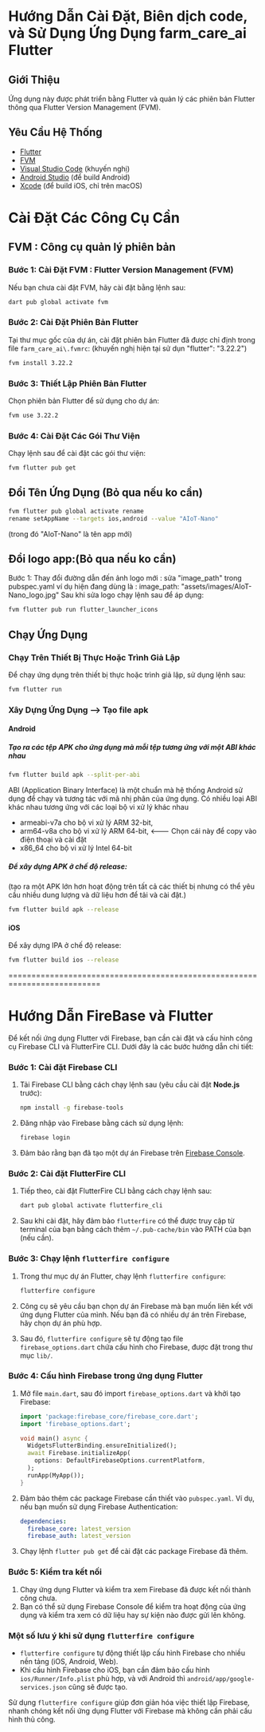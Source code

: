 # Hướng Dẫn Cài Đặt, Biên dịch code, và Sử Dụng Ứng Dụng farm_care_ai Flutter

## Giới Thiệu

Ứng dụng này được phát triển bằng Flutter và quản lý các phiên bản Flutter thông qua Flutter Version Management (FVM).

## Yêu Cầu Hệ Thống

- [Flutter](https://flutter.dev/docs/get-started/install)
- [FVM](https://fvm.app/docs/getting_started/installation)
- [Visual Studio Code](https://code.visualstudio.com/) (khuyến nghị)
- [Android Studio](https://developer.android.com/studio) (để build Android)
- [Xcode](https://developer.apple.com/xcode/) (để build iOS, chỉ trên macOS)

# Cài Đặt Các Công Cụ Cần
## FVM : Công cụ quản lý phiên bản
### Bước 1: Cài Đặt FVM : Flutter Version Management (FVM)

Nếu bạn chưa cài đặt FVM, hãy cài đặt bằng lệnh sau:

```bash
dart pub global activate fvm
```

### Bước 2: Cài Đặt Phiên Bản Flutter

Tại thư mục gốc của dự án, cài đặt phiên bản Flutter đã được chỉ định trong file `farm_care_ai\.fvmrc`: (khuyến nghị hiện tại sử dụn "flutter": "3.22.2")

```bash
fvm install 3.22.2
```

### Bước 3: Thiết Lập Phiên Bản Flutter

Chọn phiên bản Flutter để sử dụng cho dự án:

```bash
fvm use 3.22.2
```

### Bước 4: Cài Đặt Các Gói Thư Viện

Chạy lệnh sau để cài đặt các gói thư viện:

```bash
fvm flutter pub get
```

## Đổi Tên Ứng Dụng (Bỏ qua nếu ko cần)

```bash
fvm flutter pub global activate rename
rename setAppName --targets ios,android --value "AIoT-Nano"
```

(trong đó "AIoT-Nano" là tên app mới)

## Đổi logo app:(Bỏ qua nếu ko cần)

Bước 1: Thay đổi đường dẫn đến ảnh logo mới : sửa "image_path" trong pubspec.yaml
ví dụ hiện đang dùng là : image_path: "assets/images/AIoT-Nano_logo.jpg"
Sau khi sửa logo chạy lệnh sau để áp dụng:

```bash
fvm flutter pub run flutter_launcher_icons
```

## Chạy Ứng Dụng

### Chạy Trên Thiết Bị Thực Hoặc Trình Giả Lập

Để chạy ứng dụng trên thiết bị thực hoặc trình giả lập, sử dụng lệnh sau:

```bash
fvm flutter run
```

### Xây Dựng Ứng Dụng --> Tạo file apk

#### Android

##### Tạo ra các tệp APK cho ứng dụng mà mỗi tệp tương ứng với một ABI khác nhau

```bash
fvm flutter build apk --split-per-abi
```

ABI (Application Binary Interface) là một chuẩn mà hệ thống Android sử dụng để chạy và tương tác với mã nhị phân của ứng dụng.
Có nhiều loại ABI khác nhau tương ứng với các loại bộ vi xử lý khác nhau

- armeabi-v7a cho bộ vi xử lý ARM 32-bit,
- arm64-v8a cho bộ vi xử lý ARM 64-bit, <--- Chọn cái này để copy vào điện thoại và cài đặt
- x86_64 cho bộ vi xử lý Intel 64-bit

##### Để xây dựng APK ở chế độ release:

(tạo ra một APK lớn hơn hoạt động trên tất cả các thiết bị nhưng có thể yêu cầu nhiều dung lượng và dữ liệu hơn để tải và cài đặt.)

```bash
fvm flutter build apk --release
```

#### iOS

Để xây dựng IPA ở chế độ release:

```bash
fvm flutter build ios --release
```

==========================================================================
# Hướng Dẫn FireBase và Flutter
Để kết nối ứng dụng Flutter với Firebase, bạn cần cài đặt và cấu hình công cụ Firebase CLI và FlutterFire CLI. 
Dưới đây là các bước hướng dẫn chi tiết:

### Bước 1: Cài đặt Firebase CLI

1. Tải Firebase CLI bằng cách chạy lệnh sau (yêu cầu cài đặt **Node.js** trước):

   ```bash
   npm install -g firebase-tools
   ```

2. Đăng nhập vào Firebase bằng cách sử dụng lệnh:

   ```bash
   firebase login
   ```

3. Đảm bảo rằng bạn đã tạo một dự án Firebase trên [Firebase Console](https://console.firebase.google.com/).

### Bước 2: Cài đặt FlutterFire CLI

1. Tiếp theo, cài đặt FlutterFire CLI bằng cách chạy lệnh sau:

   ```bash
   dart pub global activate flutterfire_cli
   ```

2. Sau khi cài đặt, hãy đảm bảo `flutterfire` có thể được truy cập từ terminal của bạn bằng cách thêm `~/.pub-cache/bin` vào PATH của bạn (nếu cần).

### Bước 3: Chạy lệnh `flutterfire configure`

1. Trong thư mục dự án Flutter, chạy lệnh `flutterfire configure`:

   ```bash
   flutterfire configure
   ```

2. Công cụ sẽ yêu cầu bạn chọn dự án Firebase mà bạn muốn liên kết với ứng dụng Flutter của mình. Nếu bạn đã có nhiều dự án trên Firebase, hãy chọn dự án phù hợp.

3. Sau đó, `flutterfire configure` sẽ tự động tạo file `firebase_options.dart` chứa cấu hình cho Firebase, được đặt trong thư mục `lib/`.

### Bước 4: Cấu hình Firebase trong ứng dụng Flutter

1. Mở file `main.dart`, sau đó import `firebase_options.dart` và khởi tạo Firebase:

   ```dart
   import 'package:firebase_core/firebase_core.dart';
   import 'firebase_options.dart';

   void main() async {
     WidgetsFlutterBinding.ensureInitialized();
     await Firebase.initializeApp(
       options: DefaultFirebaseOptions.currentPlatform,
     );
     runApp(MyApp());
   }
   ```

2. Đảm bảo thêm các package Firebase cần thiết vào `pubspec.yaml`. Ví dụ, nếu bạn muốn sử dụng Firebase Authentication:

   ```yaml
   dependencies:
     firebase_core: latest_version
     firebase_auth: latest_version
   ```

3. Chạy lệnh `flutter pub get` để cài đặt các package Firebase đã thêm.

### Bước 5: Kiểm tra kết nối

1. Chạy ứng dụng Flutter và kiểm tra xem Firebase đã được kết nối thành công chưa.
2. Bạn có thể sử dụng Firebase Console để kiểm tra hoạt động của ứng dụng và kiểm tra xem có dữ liệu hay sự kiện nào được gửi lên không.

### Một số lưu ý khi sử dụng `flutterfire configure`

- `flutterfire configure` tự động thiết lập cấu hình Firebase cho nhiều nền tảng (iOS, Android, Web).
- Khi cấu hình Firebase cho iOS, bạn cần đảm bảo cấu hình `ios/Runner/Info.plist` phù hợp, và với Android thì `android/app/google-services.json` cũng sẽ được tạo.
  
Sử dụng `flutterfire configure` giúp đơn giản hóa việc thiết lập Firebase, nhanh chóng kết nối ứng dụng Flutter với Firebase mà không cần phải cấu hình thủ công.